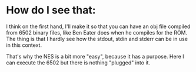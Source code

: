 # How do I see that:

I think on the first hand, I'll make it so that you can have an obj file compiled from 6502 binary files, like Ben Eater does when he compiles for the ROM.
The thing is that I hardly see how the stdout, stdin and stderr can be in use in this context.

That's why the NES is a bit more "easy", because it has a purpose. Here I can execute the 6502 but there is nothing "plugged" into it.